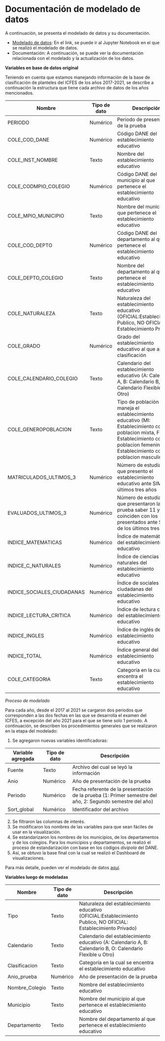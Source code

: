 # Documentación de modelado de datos

A continuación, se presenta el modelado de datos y su documentación.

* [Modelado de datos](Modelado_icfes_proyecto.md): En el link, se puede ir al Jupyter Notebook en el que se realizó el modelado de datos.
* Documentación: A continuación, se puede ver la documentación relacionada con el modelado y la actualización de los datos.

**Variables en base de datos original**

Teniendo en cuenta que estamos manejando información de la base de clasificación de planteles del ICFES de los años 2017-2021, se describe a continuación la estructura que tiene cada archivo de datos de los años mencionados. 

| Nombre | Tipo de dato | Descripción |
| --- | --- | --- |
| PERIODO | Numérico | Periodo de presentación de la prueba |
| COLE_COD_DANE | Numérico | Código DANE del establecimiento educativo |
| COLE_INST_NOMBRE | Texto | Nombre del establecimiento educativo |
| COLE_CODMPIO_COLEGIO | Numérico | Código DANE del municipio al que pertenece el establecimiento educativo |
| COLE_MPIO_MUNICIPIO | Texto | Nombre del municipio al que pertenece el establecimiento educativo |
| COLE_COD_DEPTO | Numérico | Código DANE del departamento al que pertenece el establecimiento educativo |
| COLE_DEPTO_COLEGIO | Texto | Nombre del departamento al que pertenece el establecimiento educativo |
| COLE_NATURALEZA | Texto | Naturaleza del establecimiento educativo (OFICIAL:Establecimiento Publico, NO OFICIAL: Establecimiento Privado) |
| COLE_GRADO | Numérico | Grado del establecimiento educativo al que aplica la clasificación |
| COLE_CALENDARIO_COLEGIO | Texto | Calendario del establecimiento educativo (A: Calendario A, B: Calendario B, O: Calendario Flexible u Otro) |
| COLE_GENEROPOBLACION | Texto | Tipo de población que maneja el establecimiento educativo (MI: Establecimiento con poblacion mixta, F: Establecimiento con poblacion femenina, M: Establecimiento con poblacion masculina) |
| MATRICULADOS_ULTIMOS_3 | Numérico | Número de estudiantes que presento el establecimiento educativo ante SIMAT los últimos tres años |
| EVALUADOS_ULTIMOS_3 | Numérico | Número de estudiantes que presentaron la prueba saber 11 y que coinciden con los presentados ante SIMAT de los últimos tres años |
| INDICE_MATEMATICAS | Numérico | Índice de matemáticas del establecimiento educativo |
| INDICE_C_NATURALES | Numérico | Índice de ciencias naturales del establecimiento educativo |
| INDICE_SOCIALES_CIUDADANAS | Numérico | Índice de sociales ciudadanas del establecimiento educativo |
| INDICE_LECTURA_CRITICA | Numérico | Índice de lectura crítica del establecimiento educativo |
| INDICE_INGLES | Numérico | Índice de inglés del establecimiento educativo |
| INDICE_TOTAL | Numérico | Índice general del establecimiento educativo |
| COLE_CATEGORIA | Texto | Categoría en la cual se encentra el establecimiento educativo |

*Proceso de modelado* 

Para cada año, desde el 2017 al 2021 se cargaron dos periodos que corresponden a las dos fechas en las que se desarrolla el examen del ICFES, a excepción del año 2021 para el que se tiene solo 1 periodo. A continuación, se describen los procedimientos generales que se realizaron en la etapa del modelado: 

1. Se agregaron nuevas variables identificadoras:
 
| Variable agregada | Tipo de dato | Descripción |
| --- | --- | --- |
| Fuente | Texto | Archivo del cual se leyó la información |
| Anio | Numérico | Año de presentación de la prueba | 
| Periodo | Numérico | Fecha referente de la presentación de la prueba (1: Primer semestre del año, 2: Segundo semestre del año) | 
| Sort_global | Numérico | Identificador del archivo |

2. Se filtraron las columnas de interés. 
3. Se modificaron los nombres de las variables para que sean fáciles de usar en la visualización.
4. Se estandarizaron los nombres de los municipios, de los departamentos y de los colegios. Para los municipios y departamentos, se realizó el proceso de estandarización con base en los códigos *divipola* del DANE.
5. Así, se obtuvo la base final con la cual se realizó el Dashboard de visualizaciones.

Para más detalle, pueden ver el modelado de datos [aquí](Modelado_icfes_proyecto.md). 
  
**Variables luego de modeladas**

| Nombre | Tipo de dato | Descripción |
| --- | --- | --- |
| Tipo | Texto | Naturaleza del establecimiento educativo (OFICIAL:Establecimiento Publico, NO OFICIAL: Establecimiento Privado) |
| Calendario | Texto | Calendario del establecimiento educativo (A: Calendario A, B: Calendario B, O: Calendario Flexible u Otro) |
| Clasificacion | Texto | Categoría en la cual se encentra el establecimiento educativo |
| Anio_prueba | Numérico | Año de presentación de la prueba |
| Nombre_Colegio | Texto | Nombre del establecimiento educativo |
| Municipio | Texto | Nombre del municipio al que pertenece el establecimiento educativo |
| Departamento | Texto | Nombre del departamento al que pertenece el establecimiento educativo |
